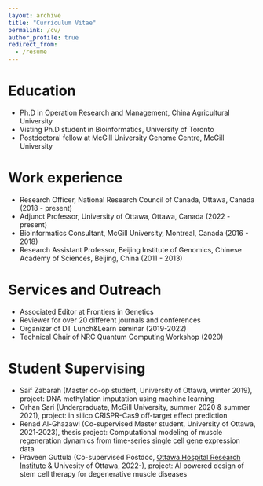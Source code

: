 ```yaml
---
layout: archive
title: "Curriculum Vitae"
permalink: /cv/
author_profile: true
redirect_from:
  - /resume
---
```


Education
======
* Ph.D in Operation Research and Management, China Agricultural University
* Visting Ph.D student in Bioinformatics, University of Toronto
* Postdoctoral fellow at McGill University Genome Centre, McGill University  

Work experience
======
* Research Officer, National Research Council of Canada, Ottawa, Canada (2018 - present)
* Adjunct Professor, University of Ottawa, Ottawa, Canada (2022 - present)
* Bioinformatics Consultant, McGill University, Montreal, Canada (2016 - 2018)  
* Research Assistant Professor, Beijing Institute of Genomics, Chinese Academy of Sciences, Beijing, China (2011 - 2013)

Services and Outreach 
======
* Associated Editor at Frontiers in Genetics
* Reviewer for over 20 different journals and conferences
* Organizer of DT Lunch&Learn seminar (2019-2022)
* Technical Chair of NRC Quantum Computing Workshop (2020)

Student Supervising
======
* Saif Zabarah (Master co-op student, University of Ottawa, winter 2019), project: DNA methylation imputation using machine learning
* Orhan Sari (Undergraduate, McGill University, summer 2020 & summer 2021), project: in silico CRISPR-Cas9 off-target effect prediction
* Renad Al-Ghazawi (Co-supervised Master student, University of Ottawa, 2021-2023), thesis project: Computational modeling of muscle regeneration dynamics from time-series single cell gene expression data
* Praveen Guttula (Co-supervised Postdoc,  [Ottawa Hospital Research Institute](https://www.ohri.ca/) & Univesity of Ottawa, 2022-), project: AI powered design of stem cell therapy for degenerative muscle diseases 
